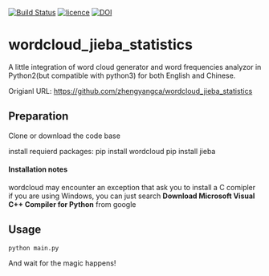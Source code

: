 [![Build Status](https://travis-ci.org/amueller/word_cloud.png)]()
[![licence](http://img.shields.io/badge/licence-MIT-blue.svg?style=flat)]()
[![DOI](https://zenodo.org/badge/21369/amueller/word_cloud.svg)]()

wordcloud_jieba_statistics
==========

A little integration of word cloud generator and word frequencies analyzor in Python2(but compatible with python3) for both English and Chinese. 

Origianl URL: https://github.com/zhengyangca/wordcloud_jieba_statistics

## Preparation
Clone or download the code base

install requierd packages:
	pip install wordcloud
	pip install jieba

#### Installation notes

wordcloud may encounter an exception that ask you to install a C comipler if you are using Windows, you can just search <b>Download Microsoft Visual C++ Compiler for Python</b> from google


## Usage
	python main.py

And wait for the magic happens! 
